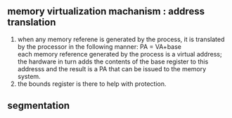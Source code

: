 ## memory virtualization machanism : address translation  
1. when any memory referene is generated by the process, it is translated by the processor in the following manner: PA = VA+base  
each memory reference generated by the process is a virtual address; the hardware in turn adds the contents of the base register to this addresss and the result is a PA that can be issued to the memory system.  
2. the bounds register is there to help with protection.  

## segmentation

